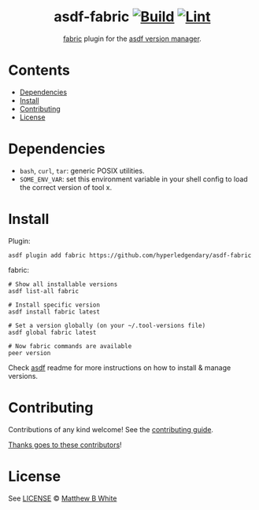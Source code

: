 <div align="center">

# asdf-fabric [![Build](https://github.com/mbwhite/asdf-fabric/actions/workflows/build.yml/badge.svg)](https://github.com/mbwhite/asdf-fabric/actions/workflows/build.yml) [![Lint](https://github.com/mbwhite/asdf-fabric/actions/workflows/lint.yml/badge.svg)](https://github.com/mbwhite/asdf-fabric/actions/workflows/lint.yml)


[fabric](https://github.com/hyperledgendary/asdf-fabric) plugin for the [asdf version manager](https://asdf-vm.com).

</div>

# Contents

- [Dependencies](#dependencies)
- [Install](#install)
- [Contributing](#contributing)
- [License](#license)

# Dependencies

- `bash`, `curl`, `tar`: generic POSIX utilities.
- `SOME_ENV_VAR`: set this environment variable in your shell config to load the correct version of tool x.

# Install

Plugin:

```shell
asdf plugin add fabric https://github.com/hyperledgendary/asdf-fabric
```

fabric:

```shell
# Show all installable versions
asdf list-all fabric

# Install specific version
asdf install fabric latest

# Set a version globally (on your ~/.tool-versions file)
asdf global fabric latest

# Now fabric commands are available
peer version
```

Check [asdf](https://github.com/asdf-vm/asdf) readme for more instructions on how to
install & manage versions.

# Contributing

Contributions of any kind welcome! See the [contributing guide](contributing.md).

[Thanks goes to these contributors](https://github.com/mbwhite/asdf-fabric/graphs/contributors)!

# License

See [LICENSE](LICENSE) © [Matthew B White](https://github.com/mbwhite/)
